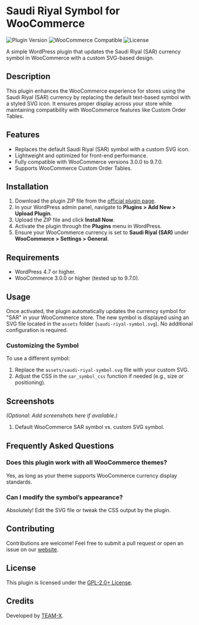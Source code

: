 # Saudi Riyal Symbol for WooCommerce

![Plugin Version](https://img.shields.io/badge/version-1.0.0-blue.svg) ![WooCommerce Compatible](https://img.shields.io/badge/WooCommerce-3.0.0%20to%209.7.0-brightgreen.svg) ![License](https://img.shields.io/badge/license-GPL--2.0%2B-orange.svg)

A simple WordPress plugin that updates the Saudi Riyal (SAR) currency symbol in WooCommerce with a custom SVG-based design.

## Description

This plugin enhances the WooCommerce experience for stores using the Saudi Riyal (SAR) currency by replacing the default text-based symbol with a styled SVG icon. It ensures proper display across your store while maintaining compatibility with WooCommerce features like Custom Order Tables.

## Features

- Replaces the default Saudi Riyal (SAR) symbol with a custom SVG icon.
- Lightweight and optimized for front-end performance.
- Fully compatible with WooCommerce versions 3.0.0 to 9.7.0.
- Supports WooCommerce Custom Order Tables.

## Installation

1. Download the plugin ZIP file from the [official plugin page](https://team-x.digital/).
2. In your WordPress admin panel, navigate to **Plugins > Add New > Upload Plugin**.
3. Upload the ZIP file and click **Install Now**.
4. Activate the plugin through the **Plugins** menu in WordPress.
5. Ensure your WooCommerce currency is set to **Saudi Riyal (SAR)** under **WooCommerce > Settings > General**.

## Requirements

- WordPress 4.7 or higher.
- WooCommerce 3.0.0 or higher (tested up to 9.7.0).

## Usage

Once activated, the plugin automatically updates the currency symbol for "SAR" in your WooCommerce store. The new symbol is displayed using an SVG file located in the `assets` folder (`saudi-riyal-symbol.svg`). No additional configuration is required.

### Customizing the Symbol

To use a different symbol:
1. Replace the `assets/saudi-riyal-symbol.svg` file with your custom SVG.
2. Adjust the CSS in the `sar_symbol_css` function if needed (e.g., size or positioning).

## Screenshots

*(Optional: Add screenshots here if available.)*
1. Default WooCommerce SAR symbol vs. custom SVG symbol.

## Frequently Asked Questions

### Does this plugin work with all WooCommerce themes?
Yes, as long as your theme supports WooCommerce currency display standards.

### Can I modify the symbol’s appearance?
Absolutely! Edit the SVG file or tweak the CSS output by the plugin.

## Contributing

Contributions are welcome! Feel free to submit a pull request or open an issue on our [website](https://team-x.digital/).

## License

This plugin is licensed under the [GPL-2.0+ License](http://www.gnu.org/licenses/gpl-2.0.txt).

## Credits

Developed by [TEAM-X](https://team-x.digital/).